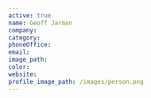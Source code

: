 ```yaml
---
active: true
name: Geoff Jarman
company:
category:
phoneOffice:
email:
image_path:
color:
website:
profile_image_path: /images/person.png
---
```

